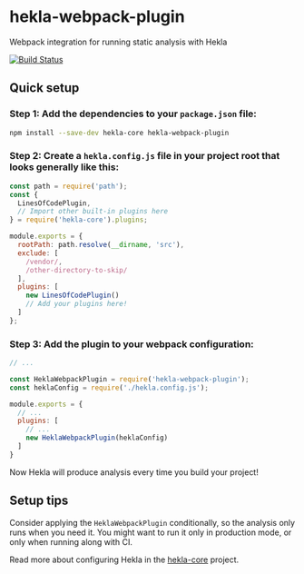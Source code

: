 # hekla-webpack-plugin

Webpack integration for running static analysis with Hekla

[![Build Status](https://travis-ci.org/andrewjensen/hekla.svg?branch=master)](https://travis-ci.org/andrewjensen/hekla)

## Quick setup

### Step 1: Add the dependencies to your `package.json` file:

```bash
npm install --save-dev hekla-core hekla-webpack-plugin
```

### Step 2: Create a `hekla.config.js` file in your project root that looks generally like this:

```js
const path = require('path');
const {
  LinesOfCodePlugin,
  // Import other built-in plugins here
} = require('hekla-core').plugins;

module.exports = {
  rootPath: path.resolve(__dirname, 'src'),
  exclude: [
    /vendor/,
    /other-directory-to-skip/
  ],
  plugins: [
    new LinesOfCodePlugin()
    // Add your plugins here!
  ]
};

```

### Step 3: Add the plugin to your webpack configuration:

```js
// ...

const HeklaWebpackPlugin = require('hekla-webpack-plugin');
const heklaConfig = require('./hekla.config.js');

module.exports = {
  // ...
  plugins: [
    // ...
    new HeklaWebpackPlugin(heklaConfig)
  ]
}
```

Now Hekla will produce analysis every time you build your project!

## Setup tips

Consider applying the `HeklaWebpackPlugin` conditionally, so the analysis only runs when you need it. You might want to run it only in production mode, or only when running along with CI.

Read more about configuring Hekla in the [hekla-core](https://www.npmjs.com/package/hekla-core) project.
